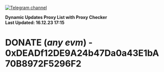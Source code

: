 [![Telegram channel](https://img.shields.io/endpoint?url=https://runkit.io/damiankrawczyk/telegram-badge/branches/master?url=https://t.me/n4z4v0d)](https://t.me/n4z4v0d) 

**Dynamic Updates Proxy List with Proxy Checker**  
**Last Updated: 16.12.23 17:15**

# DONATE (_any evm_) - 0xDEADf12DE9A24b47Da0a43E1bA70B8972F5296F2
